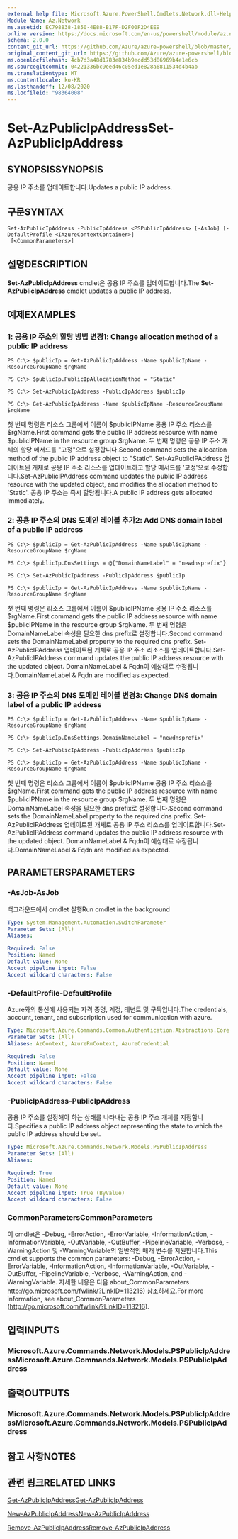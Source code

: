 ```yaml
---
external help file: Microsoft.Azure.PowerShell.Cmdlets.Network.dll-Help.xml
Module Name: Az.Network
ms.assetid: EC798838-1850-4E88-B17F-D2F00F2D4EE9
online version: https://docs.microsoft.com/en-us/powershell/module/az.network/set-azpublicipaddress
schema: 2.0.0
content_git_url: https://github.com/Azure/azure-powershell/blob/master/src/Network/Network/help/Set-AzPublicIpAddress.md
original_content_git_url: https://github.com/Azure/azure-powershell/blob/master/src/Network/Network/help/Set-AzPublicIpAddress.md
ms.openlocfilehash: 4cb7d3a48d1783e834b9ecdd53d86969b4e1e6cb
ms.sourcegitcommit: 04221336bc9eed46c05ed1e828a6811534d4b4ab
ms.translationtype: MT
ms.contentlocale: ko-KR
ms.lasthandoff: 12/08/2020
ms.locfileid: "98364008"
---
```

# <span data-ttu-id="db48b-101">Set-AzPublicIpAddress</span><span class="sxs-lookup"><span data-stu-id="db48b-101">Set-AzPublicIpAddress</span></span>

## <span data-ttu-id="db48b-102">SYNOPSIS</span><span class="sxs-lookup"><span data-stu-id="db48b-102">SYNOPSIS</span></span>
<span data-ttu-id="db48b-103">공용 IP 주소를 업데이트합니다.</span><span class="sxs-lookup"><span data-stu-id="db48b-103">Updates a public IP address.</span></span>

## <span data-ttu-id="db48b-104">구문</span><span class="sxs-lookup"><span data-stu-id="db48b-104">SYNTAX</span></span>

```
Set-AzPublicIpAddress -PublicIpAddress <PSPublicIpAddress> [-AsJob] [-DefaultProfile <IAzureContextContainer>]
 [<CommonParameters>]
```

## <span data-ttu-id="db48b-105">설명</span><span class="sxs-lookup"><span data-stu-id="db48b-105">DESCRIPTION</span></span>
<span data-ttu-id="db48b-106">**Set-AzPublicIpAddress** cmdlet은 공용 IP 주소를 업데이트합니다.</span><span class="sxs-lookup"><span data-stu-id="db48b-106">The **Set-AzPublicIpAddress** cmdlet updates a public IP address.</span></span>

## <span data-ttu-id="db48b-107">예제</span><span class="sxs-lookup"><span data-stu-id="db48b-107">EXAMPLES</span></span>

### <span data-ttu-id="db48b-108">1: 공용 IP 주소의 할당 방법 변경</span><span class="sxs-lookup"><span data-stu-id="db48b-108">1: Change allocation method of a public IP address</span></span>
```
PS C:\> $publicIp = Get-AzPublicIpAddress -Name $publicIpName -ResourceGroupName $rgName

PS C:\> $publicIp.PublicIpAllocationMethod = "Static"
    
PS C:\> Set-AzPublicIpAddress -PublicIpAddress $publicIp

PS C:\> Get-AzPublicIpAddress -Name $publicIpName -ResourceGroupName $rgName
```

 <span data-ttu-id="db48b-109">첫 번째 명령은 리소스 그룹에서 이름이 $publicIPName 공용 IP 주소 리소스를 $rgName.</span><span class="sxs-lookup"><span data-stu-id="db48b-109">First command gets the public IP address resource with name $publicIPName in the resource group $rgName.</span></span>
<span data-ttu-id="db48b-110">두 번째 명령은 공용 IP 주소 개체의 할당 메서드를 "고정"으로 설정합니다.</span><span class="sxs-lookup"><span data-stu-id="db48b-110">Second command sets the allocation method of the public IP address object to "Static".</span></span>
<span data-ttu-id="db48b-111">Set-AzPublicIPAddress 업데이트된 개체로 공용 IP 주소 리소스를 업데이트하고 할당 메서드를 '고정'으로 수정합니다.</span><span class="sxs-lookup"><span data-stu-id="db48b-111">Set-AzPublicIPAddress command updates the public IP address resource with the updated object, and modifies the allocation method to 'Static'.</span></span> <span data-ttu-id="db48b-112">공용 IP 주소는 즉시 할당됩니다.</span><span class="sxs-lookup"><span data-stu-id="db48b-112">A public IP address gets allocated immediately.</span></span>

### <span data-ttu-id="db48b-113">2: 공용 IP 주소의 DNS 도메인 레이블 추가</span><span class="sxs-lookup"><span data-stu-id="db48b-113">2: Add DNS domain label of a public IP address</span></span>
```
PS C:\> $publicIp = Get-AzPublicIpAddress -Name $publicIpName -ResourceGroupName $rgName

PS C:\> $publicIp.DnsSettings = @{"DomainNameLabel" = "newdnsprefix"}
    
PS C:\> Set-AzPublicIpAddress -PublicIpAddress $publicIp

PS C:\> $publicIp = Get-AzPublicIpAddress -Name $publicIpName -ResourceGroupName $rgName
```

<span data-ttu-id="db48b-114">첫 번째 명령은 리소스 그룹에서 이름이 $publicIPName 공용 IP 주소 리소스를 $rgName.</span><span class="sxs-lookup"><span data-stu-id="db48b-114">First command gets the public IP address resource with name $publicIPName in the resource group $rgName.</span></span>
<span data-ttu-id="db48b-115">두 번째 명령은 DomainNameLabel 속성을 필요한 dns prefix로 설정합니다.</span><span class="sxs-lookup"><span data-stu-id="db48b-115">Second command sets the DomainNameLabel property to the required dns prefix.</span></span>
<span data-ttu-id="db48b-116">Set-AzPublicIPAddress 업데이트된 개체로 공용 IP 주소 리소스를 업데이트합니다.</span><span class="sxs-lookup"><span data-stu-id="db48b-116">Set-AzPublicIPAddress command updates the public IP address resource with the updated object.</span></span> <span data-ttu-id="db48b-117">DomainNameLabel & Fqdn이 예상대로 수정됩니다.</span><span class="sxs-lookup"><span data-stu-id="db48b-117">DomainNameLabel & Fqdn are modified as expected.</span></span>
    
### <span data-ttu-id="db48b-118">3: 공용 IP 주소의 DNS 도메인 레이블 변경</span><span class="sxs-lookup"><span data-stu-id="db48b-118">3: Change DNS domain label of a public IP address</span></span>
```
PS C:\> $publicIp = Get-AzPublicIpAddress -Name $publicIpName -ResourceGroupName $rgName

PS C:\> $publicIp.DnsSettings.DomainNameLabel = "newdnsprefix"
    
PS C:\> Set-AzPublicIpAddress -PublicIpAddress $publicIp

PS C:\> $publicIp = Get-AzPublicIpAddress -Name $publicIpName -ResourceGroupName $rgName
```

<span data-ttu-id="db48b-119">첫 번째 명령은 리소스 그룹에서 이름이 $publicIPName 공용 IP 주소 리소스를 $rgName.</span><span class="sxs-lookup"><span data-stu-id="db48b-119">First command gets the public IP address resource with name $publicIPName in the resource group $rgName.</span></span>
<span data-ttu-id="db48b-120">두 번째 명령은 DomainNameLabel 속성을 필요한 dns prefix로 설정합니다.</span><span class="sxs-lookup"><span data-stu-id="db48b-120">Second command sets the DomainNameLabel property to the required dns prefix.</span></span>
<span data-ttu-id="db48b-121">Set-AzPublicIPAddress 업데이트된 개체로 공용 IP 주소 리소스를 업데이트합니다.</span><span class="sxs-lookup"><span data-stu-id="db48b-121">Set-AzPublicIPAddress command updates the public IP address resource with the updated object.</span></span> <span data-ttu-id="db48b-122">DomainNameLabel & Fqdn이 예상대로 수정됩니다.</span><span class="sxs-lookup"><span data-stu-id="db48b-122">DomainNameLabel & Fqdn are modified as expected.</span></span>

## <span data-ttu-id="db48b-123">PARAMETERS</span><span class="sxs-lookup"><span data-stu-id="db48b-123">PARAMETERS</span></span>

### <span data-ttu-id="db48b-124">-AsJob</span><span class="sxs-lookup"><span data-stu-id="db48b-124">-AsJob</span></span>
<span data-ttu-id="db48b-125">백그라운드에서 cmdlet 실행</span><span class="sxs-lookup"><span data-stu-id="db48b-125">Run cmdlet in the background</span></span>

```yaml
Type: System.Management.Automation.SwitchParameter
Parameter Sets: (All)
Aliases:

Required: False
Position: Named
Default value: None
Accept pipeline input: False
Accept wildcard characters: False
```

### <span data-ttu-id="db48b-126">-DefaultProfile</span><span class="sxs-lookup"><span data-stu-id="db48b-126">-DefaultProfile</span></span>
<span data-ttu-id="db48b-127">Azure와의 통신에 사용되는 자격 증명, 계정, 테넌트 및 구독입니다.</span><span class="sxs-lookup"><span data-stu-id="db48b-127">The credentials, account, tenant, and subscription used for communication with azure.</span></span>

```yaml
Type: Microsoft.Azure.Commands.Common.Authentication.Abstractions.Core.IAzureContextContainer
Parameter Sets: (All)
Aliases: AzContext, AzureRmContext, AzureCredential

Required: False
Position: Named
Default value: None
Accept pipeline input: False
Accept wildcard characters: False
```

### <span data-ttu-id="db48b-128">-PublicIpAddress</span><span class="sxs-lookup"><span data-stu-id="db48b-128">-PublicIpAddress</span></span>
<span data-ttu-id="db48b-129">공용 IP 주소를 설정해야 하는 상태를 나타내는 공용 IP 주소 개체를 지정합니다.</span><span class="sxs-lookup"><span data-stu-id="db48b-129">Specifies a public IP address object representing the state to which the public IP address should be set.</span></span>

```yaml
Type: Microsoft.Azure.Commands.Network.Models.PSPublicIpAddress
Parameter Sets: (All)
Aliases:

Required: True
Position: Named
Default value: None
Accept pipeline input: True (ByValue)
Accept wildcard characters: False
```

### <span data-ttu-id="db48b-130">CommonParameters</span><span class="sxs-lookup"><span data-stu-id="db48b-130">CommonParameters</span></span>
<span data-ttu-id="db48b-131">이 cmdlet은 -Debug, -ErrorAction, -ErrorVariable, -InformationAction, -InformationVariable, -OutVariable, -OutBuffer, -PipelineVariable, -Verbose, -WarningAction 및 -WarningVariable의 일반적인 매개 변수를 지원합니다.</span><span class="sxs-lookup"><span data-stu-id="db48b-131">This cmdlet supports the common parameters: -Debug, -ErrorAction, -ErrorVariable, -InformationAction, -InformationVariable, -OutVariable, -OutBuffer, -PipelineVariable, -Verbose, -WarningAction, and -WarningVariable.</span></span> <span data-ttu-id="db48b-132">자세한 내용은 다음 about_CommonParameters http://go.microsoft.com/fwlink/?LinkID=113216) 참조하세요.</span><span class="sxs-lookup"><span data-stu-id="db48b-132">For more information, see about_CommonParameters (http://go.microsoft.com/fwlink/?LinkID=113216).</span></span>

## <span data-ttu-id="db48b-133">입력</span><span class="sxs-lookup"><span data-stu-id="db48b-133">INPUTS</span></span>

### <span data-ttu-id="db48b-134">Microsoft.Azure.Commands.Network.Models.PSPublicIpAddress</span><span class="sxs-lookup"><span data-stu-id="db48b-134">Microsoft.Azure.Commands.Network.Models.PSPublicIpAddress</span></span>

## <span data-ttu-id="db48b-135">출력</span><span class="sxs-lookup"><span data-stu-id="db48b-135">OUTPUTS</span></span>

### <span data-ttu-id="db48b-136">Microsoft.Azure.Commands.Network.Models.PSPublicIpAddress</span><span class="sxs-lookup"><span data-stu-id="db48b-136">Microsoft.Azure.Commands.Network.Models.PSPublicIpAddress</span></span>

## <span data-ttu-id="db48b-137">참고 사항</span><span class="sxs-lookup"><span data-stu-id="db48b-137">NOTES</span></span>

## <span data-ttu-id="db48b-138">관련 링크</span><span class="sxs-lookup"><span data-stu-id="db48b-138">RELATED LINKS</span></span>

[<span data-ttu-id="db48b-139">Get-AzPublicIpAddress</span><span class="sxs-lookup"><span data-stu-id="db48b-139">Get-AzPublicIpAddress</span></span>](./Get-AzPublicIpAddress.md)

[<span data-ttu-id="db48b-140">New-AzPublicIpAddress</span><span class="sxs-lookup"><span data-stu-id="db48b-140">New-AzPublicIpAddress</span></span>](./New-AzPublicIpAddress.md)

[<span data-ttu-id="db48b-141">Remove-AzPublicIpAddress</span><span class="sxs-lookup"><span data-stu-id="db48b-141">Remove-AzPublicIpAddress</span></span>](./Remove-AzPublicIpAddress.md)


